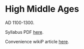 # High Middle Ages

AD 1100-1300.

Syllabus PDF [here](https://drive.google.com/file/d/1ZXl-kWAYSqF3aoz4GtHRaoTw_S8l-wFB/view).

Convenience wikiP article [here](https://en.wikipedia.org/wiki/High_Middle_Ages).
